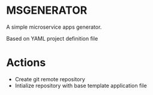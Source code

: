 # MSGENERATOR
A simple microservice apps generator.

Based on YAML project definition file

# Actions
- Create git remote repository
- Intialize repository with base template application file

